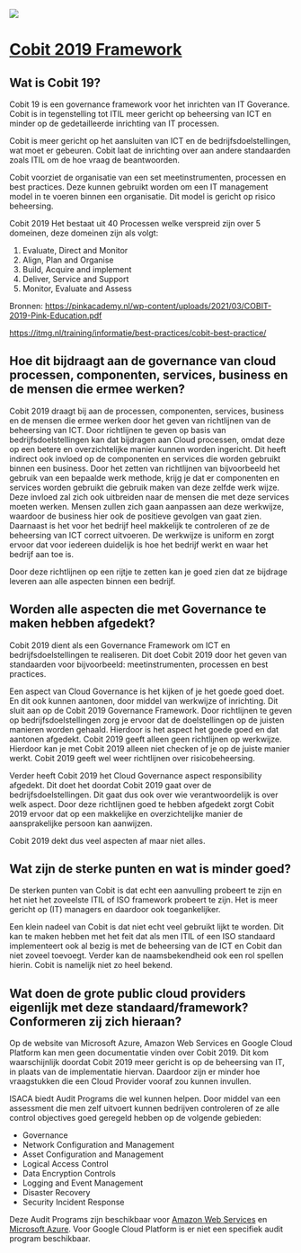 ![](https://itmg.nl/wp-content/uploads/2020/03/COBIT2019.jpg)

# [Cobit 2019 Framework](https://www.youtube.com/watch?v=v1Q-Zxf8rHQ)
## Wat is Cobit 19?
Cobit 19 is een governance framework voor het inrichten van IT Goverance. Cobit is in tegenstelling tot ITIL meer gericht op beheersing van ICT en minder op de gedetailleerde inrichting van IT processen.  

Cobit is meer gericht op het aansluiten van ICT en de bedrijfsdoelstellingen, wat moet er gebeuren. Cobit laat de inrichting over aan andere standaarden zoals ITIL om de hoe vraag de beantwoorden. 

Cobit voorziet de organisatie van een set meetinstrumenten, processen en best practices. Deze kunnen gebruikt worden om een IT management model in te voeren binnen een organisatie. Dit model is gericht op risico beheersing.  

Cobit 2019 Het bestaat uit 40 Processen welke verspreid zijn over 5 domeinen, deze domeinen zijn als volgt: 
1. Evaluate, Direct and Monitor 
2. Align, Plan and Organise
3. Build, Acquire and implement
4. Deliver, Service and Support
5. Monitor, Evaluate and Assess

Bronnen:
https://pinkacademy.nl/wp-content/uploads/2021/03/COBIT-2019-Pink-Education.pdf

https://itmg.nl/training/informatie/best-practices/cobit-best-practice/

## Hoe dit bijdraagt aan de governance van cloud processen, componenten, services, business en de mensen die ermee werken?
Cobit 2019 draagt bij aan de processen, componenten, services, business en de mensen die ermee werken door het geven van richtlijnen van de beheersing van ICT. Door richtlijnen te geven op basis van bedrijfsdoelstellingen kan dat bijdragen aan Cloud processen, omdat deze op een betere en overzichtelijke manier kunnen worden ingericht. Dit heeft indirect ook invloed op de componenten en services die worden gebruikt binnen een business. Door het zetten van richtlijnen van bijvoorbeeld het gebruik van een bepaalde werk methode, krijg je dat er componenten en services worden gebruikt die gebruik maken van deze zelfde werk wijze. Deze invloed zal zich ook uitbreiden naar de mensen die met deze services moeten werken. Mensen zullen zich gaan aanpassen aan deze werkwijze, waardoor de business hier ook de positieve gevolgen van gaat zien. Daarnaast is het voor het bedrijf heel makkelijk te controleren of ze de beheersing van ICT correct uitvoeren. De werkwijze is uniform en zorgt ervoor dat voor iedereen duidelijk is hoe het bedrijf werkt en waar het bedrijf aan toe is. 
 
Door deze richtlijnen op een rijtje te zetten kan je goed zien dat ze bijdrage leveren aan alle aspecten binnen een bedrijf.

## Worden alle aspecten die met Governance te maken hebben afgedekt?
Cobit 2019 dient als een Governance Framework om ICT en bedrijfsdoelstellingen te realiseren. Dit doet Cobit 2019 door het geven van standaarden voor bijvoorbeeld: meetinstrumenten, processen en best practices. 
 
Een aspect van Cloud Governance is het kijken of je het goede goed doet. En dit ook kunnen aantonen, door middel van werkwijze of inrichting. Dit sluit aan op de Cobit 2019 Governance Framework. Door richtlijnen te geven op bedrijfsdoelstellingen zorg je ervoor dat de doelstellingen op de juisten manieren worden gehaald. Hierdoor is het aspect het goede goed en dat aantonen afgedekt. Cobit 2019 geeft alleen geen richtlijnen op werkwijze. Hierdoor kan je met Cobit 2019 alleen niet checken of je op de juiste manier werkt. Cobit 2019 geeft wel weer richtlijnen over risicobeheersing. 
 
Verder heeft Cobit 2019 het Cloud Governance aspect responsibility afgedekt. Dit doet het doordat Cobit 2019 gaat over de bedrijfsdoelstellingen. Dit gaat dus ook over wie verantwoordelijk is over welk aspect. Door deze richtlijnen goed te hebben afgedekt zorgt Cobit 2019 ervoor dat op een makkelijke en overzichtelijke manier de aansprakelijke persoon kan aanwijzen. 
 
Cobit 2019 dekt dus veel aspecten af maar niet alles. 

## Wat zijn de sterke punten en wat is minder goed?
De sterken punten van Cobit is dat echt een aanvulling probeert te zijn en het niet het zoveelste ITIL of ISO framework probeert te zijn. Het is meer gericht op (IT) managers en daardoor ook toegankelijker. 

Een klein nadeel van Cobit is dat niet echt veel gebruikt lijkt te worden. Dit kan te maken hebben met het feit dat als men ITIL of een ISO standaard implementeert ook al bezig is met de beheersing van de ICT en Cobit dan niet zoveel toevoegt. Verder kan de naamsbekendheid ook een rol spellen hierin. Cobit is namelijk niet zo heel bekend.

## Wat doen de grote public cloud providers eigenlijk met deze standaard/framework? Conformeren zij zich hieraan?
Op de website van Microsoft Azure, Amazon Web Services en Google Cloud Platform kan men geen documentatie vinden over Cobit 2019. Dit kom waarschijnlijk doordat Cobit 2019 meer gericht is op de beheersing van IT, in plaats van de implementatie hiervan. Daardoor zijn er minder hoe vraagstukken die een Cloud Provider vooraf zou kunnen invullen.  

ISACA biedt Audit Programs die wel kunnen helpen. Door middel van een assessment die men zelf uitvoert kunnen bedrijven controleren of ze alle control objectives goed geregeld hebben op de volgende gebieden: 

- Governance
- Network Configuration and Management
- Asset Configuration and Management
- Logical Access Control
- Data Encryption Controls
- Logging and Event Management
- Disaster Recovery
- Security Incident Response

Deze Audit Programs zijn beschikbaar voor [Amazon Web Services](https://store.isaca.org/s/store#/store/browse/detail/a2S4w000004KoGUEA0) en [Microsoft Azure](https://store.isaca.org/s/store#/store/browse/detail/a2S4w000004KoGTEA0). Voor Google Cloud Platform is er niet een specifiek audit program beschikbaar.
